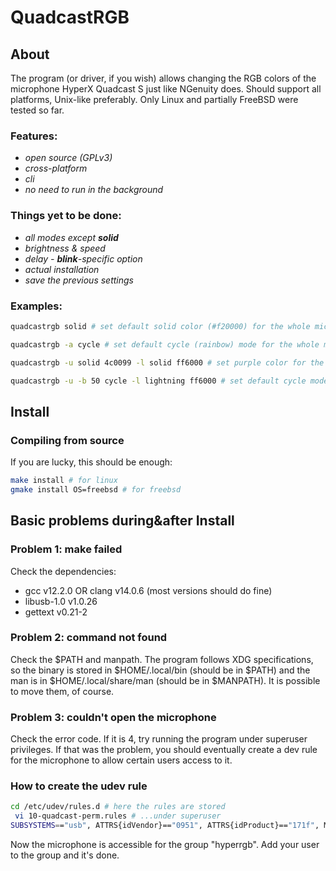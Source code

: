 # QuadcastRGB
## About
The program (or driver, if you wish) allows changing the RGB colors of the
microphone HyperX Quadcast S just like NGenuity does. Should support all
platforms, Unix-like preferably. Only Linux and partially FreeBSD were tested
so far.

### Features:
- *open source (GPLv3)*
- *cross-platform*
- *cli*
- *no need to run in the background*

### Things yet to be done:
- *all modes except **solid***
- *brightness & speed*
- *delay - **blink**-specific option*
- *actual installation*
- *save the previous settings*

### Examples:
```bash
quadcastrgb solid # set default solid color (#f20000) for the whole micro

quadcastrgb -a cycle # set default cycle (rainbow) mode for the whole micro

quadcastrgb -u solid 4c0099 -l solid ff6000 # set purple color for the upper part and yellow for the lower

quadcastrgb -u -b 50 cycle -l lightning ff6000 # set default cycle mode for the upper diode with 50% brightness and yellow lightning for the lower
```
## Install
### Compiling from source
If you are lucky, this should be enough:
```bash
make install # for linux
gmake install OS=freebsd # for freebsd
```
## Basic problems during&after Install
### Problem 1: make failed
Check the dependencies:  
 - gcc v12.2.0 OR clang v14.0.6 (most versions should do fine)
 - libusb-1.0 v1.0.26
 - gettext v0.21-2

### Problem 2: command not found
Check the $PATH and manpath. The program follows XDG specifications, so the
binary is stored in $HOME/.local/bin (should be in $PATH) and the man is in
$HOME/.local/share/man (should be in $MANPATH). It is possible to move them,
of course.

### Problem 3: couldn't open the microphone
Check the error code. If it is 4, try running the program under superuser
privileges. If that was the problem, you should eventually create a dev rule
for the microphone to allow certain users access to it.

### How to create the udev rule
```bash
cd /etc/udev/rules.d # here the rules are stored
 vi 10-quadcast-perm.rules # ...under superuser
SUBSYSTEMS=="usb", ATTRS{idVendor}=="0951", ATTRS{idProduct}=="171f", MODE="0660", GROUP="hyperrgb" # write this line, save & exit (:wq)
```
Now the microphone is accessible for the group "hyperrgb". Add your user to the
group and it's done.
